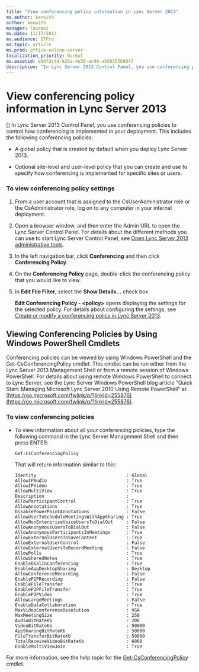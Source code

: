 ```yaml
---
title: "View conferencing policy information in Lync Server 2013"
ms.author: kenwith
author: kenwith
manager: laurawi
ms.date: 11/17/2014
ms.audience: ITPro
ms.topic: article
ms.prod: office-online-server
localization_priority: Normal
ms.assetid: e99fdc4d-926a-4e36-ac99-ab5035568847
description: "In Lync Server 2013 Control Panel, you use conferencing policies to control how conferencing is implemented in your deployment. This includes the following conferencing policies:"
---
```


# View conferencing policy information in Lync Server 2013
[]
In Lync Server 2013 Control Panel, you use conferencing policies to control how conferencing is implemented in your deployment. This includes the following conferencing policies:
  
- A global policy that is created by default when you deploy Lync Server 2013.
    
- Optional site-level and user-level policy that you can create and use to specify how conferencing is implemented for specific sites or users.
    
### To view conferencing policy settings

1. From a user account that is assigned to the CsUserAdministrator role or the CsAdministrator role, log on to any computer in your internal deployment.
    
2. Open a browser window, and then enter the Admin URL to open the Lync Server Control Panel. For details about the different methods you can use to start Lync Server Control Panel, see [Open Lync Server 2013 administrative tools](open-lync-server-administrative-tools.md).
    
3. In the left navigation bar, click **Conferencing** and then click **Conferencing Policy**.
    
4. On the **Conferencing Policy** page, double-click the conferencing policy that you would like to view. 
    
5. In **Edit File Filter**, select the **Show Details…** check box. 
    
    **Edit Conferencing Policy - \<policy\>** opens displaying the settings for the selected policy. For details about configuring the settings, see [Create or modify a conferencing policy in Lync Server 2013](create-or-modify-a-conferencing-policy.md).
    
## Viewing Conferencing Policies by Using Windows PowerShell Cmdlets

Conferencing policies can be viewed by using Windows PowerShell and the Get-CsConferencingPolicy cmdlet. This cmdlet can be run either from the Lync Server 2013 Management Shell or from a remote session of Windows PowerShell. For details about using remote Windows PowerShell to connect to Lync Server, see the Lync Server Windows PowerShell blog article "Quick Start: Managing Microsoft Lync Server 2010 Using Remote PowerShell" at [https://go.microsoft.com/fwlink/p/?linkId=255876](https://go.microsoft.com/fwlink/p/?linkId=255876).
  
### To view conferencing policies

- To view information about all your conferencing policies, type the following command in the Lync Server Management Shell and then press ENTER:
    
  ```
  Get-CsConferencingPolicy
  ```

    That will return information similar to this:
    
  ```
  Identity                                  : Global
  AllowIPAudio                              : True
  AllowIPVideo                              : True
  AllowMultiView                            : True
  Description                               :
  AllowParticipantControl                   : True
  AllowAnnotations                          : True
  DisablePowerPointAnnotations              : False
  AllowUserToScheduleMeetingsWithAppSharing : True
  AllowNonEnterpriseVoiceUsersToDialOut     : False
  AllowAnonymousUsersToDialOut              : False
  AllowAnonymousParticipantsInMeetings      : True
  AllowExternalUsersToSaveContent           : True
  AllowExternalUserControl                  : False
  AllowExternalUsersToRecordMeeting         : False
  AllowPolls                                : True
  AllowSharedNotes                          : True
  EnableDialInConferencing                  : True
  EnableAppDesktopSharing                   : Desktop
  AllowConferenceRecording                  : False
  EnableP2PRecording                        : False
  EnableFileTransfer                        : True
  EnableP2PFileTransfer                     : True
  EnableP2PVideo                            : True
  AllowLargeMeetings                        : False
  EnableDataCollaboration                   : True
  MaxVideoConferenceResolution              : VGA
  MaxMeetingSize                            : 250
  AudioBitRateKb                            : 200
  VideoBitRateKb                            : 50000
  AppSharingBitRateKb                       : 50000
  FileTransferBitRateKb                     : 50000
  TotalReceiveVideoBitRateKb                : 6000
  EnableMultiViewJoin                       : True
  
  ```

For more information, see the help topic for the [Get-CsConferencingPolicy](get-csconferencingpolicy.md) cmdlet. 
  

